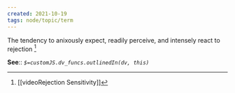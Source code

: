 ```yaml
---
created: 2021-10-19
tags: node/topic/term
---
```

The tendency to anixously expect, readily perceive, and intensely react to rejection  [^1]

**See**::
*`$=customJS.dv_funcs.outlinedIn(dv, this)`* 

[^1]: [[videoRejection Sensitivity]]

